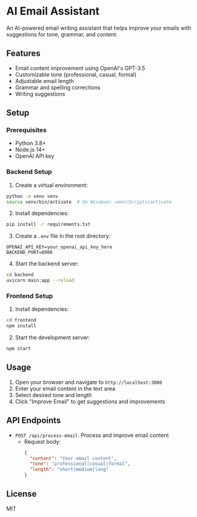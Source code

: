 # AI Email Assistant

An AI-powered email writing assistant that helps improve your emails with suggestions for tone, grammar, and content.

## Features

- Email content improvement using OpenAI's GPT-3.5
- Customizable tone (professional, casual, formal)
- Adjustable email length
- Grammar and spelling corrections
- Writing suggestions

## Setup

### Prerequisites

- Python 3.8+
- Node.js 14+
- OpenAI API key

### Backend Setup

1. Create a virtual environment:
```bash
python -m venv venv
source venv/bin/activate  # On Windows: venv\Scripts\activate
```

2. Install dependencies:
```bash
pip install -r requirements.txt
```

3. Create a `.env` file in the root directory:
```
OPENAI_API_KEY=your_openai_api_key_here
BACKEND_PORT=8000
```

4. Start the backend server:
```bash
cd backend
uvicorn main:app --reload
```

### Frontend Setup

1. Install dependencies:
```bash
cd frontend
npm install
```

2. Start the development server:
```bash
npm start
```

## Usage

1. Open your browser and navigate to `http://localhost:3000`
2. Enter your email content in the text area
3. Select desired tone and length
4. Click "Improve Email" to get suggestions and improvements

## API Endpoints

- `POST /api/process-email`: Process and improve email content
  - Request body:
    ```json
    {
      "content": "Your email content",
      "tone": "professional|casual|formal",
      "length": "short|medium|long"
    }
    ```

## License

MIT